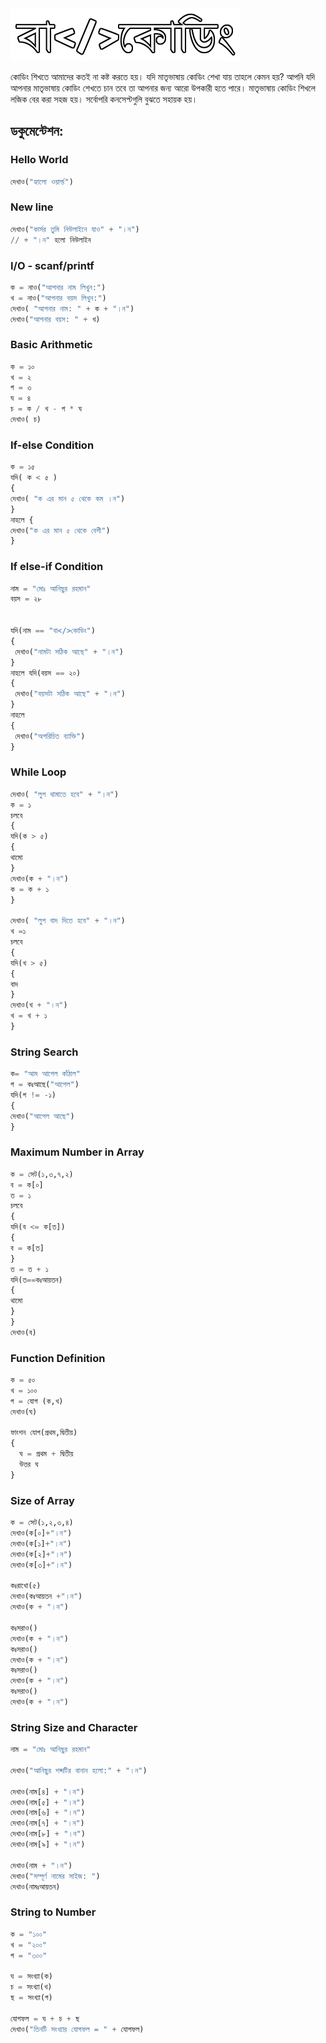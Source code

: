 <img src="./images/logo2.png">

কোডিং শিখতে আমাদের কতই না কষ্ট করতে হয়। যদি মাতৃভাষায় কোডিং শেখা যায় তাহলে কেমন হয়? আপনি যদি আপনার মাতৃভাষায় কোডিং শেখতে চান তবে তা আপনার জন্য আরো উপকারী হতে পারে। মাতৃভাষায় কোডিং শিখলে লজিক বের করা সহজ হয়। সর্বোপরি কনসেপ্টগুলি বুঝতে সহায়ক হয়।

## ডকুমেন্টেশন: 
### Hello World
```Python
দেখাও("হ্যালো ওয়ার্ল্ড")
```
### New line 
```Python
দেখাও("কার্সর তুমি নিউলাইনে যাও" + "।ন")
// + "।ন" হলো নিউলাইন
```
### I/O - scanf/printf
```Python
ক = নাও("আপনার নাম লিখুন:")
খ = নাও("আপনার বয়স লিখুন:")
দেখাও( "আপনার নাম: " + ক + "।ন")
দেখাও("আপনার বয়স: " + খ)
```
### Basic Arithmetic
```Python
ক = ১০
খ = ২
গ = ৩
ঘ = ৪
চ = ক / খ - গ * ঘ
দেখাও( চ)
```
### If-else Condition
```Python
ক = ১৫
যদি( ক < ৫ )
{
দেখাও( "ক এর মান ৫ থেকে কম ।ন")
}
নাহলে {
দেখাও("ক এর মান ৫ থেকে বেশী")
}
```
### If else-if Condition
```Python
নাম = "মোঃ আনিছুর রহমান"
বয়স = ২৮


যদি(নাম == "বা</>কোডিং")
{
 দেখাও("নামটা সঠিক আছে" + "।ন")
}
নাহলে যদি(বয়স == ২০)
{
 দেখাও("বয়সটা সঠিক আছে" + "।ন")
}
নাহলে
{
 দেখাও("অপরিচিত ব্যাক্তি")
}
```
### While Loop
```Python
দেখাও( "লুপ থামাতে হবে" + "।ন")
ক = ১
চলবে
{
যদি(ক > ৫)
{
থামো
}
দেখাও(ক + "।ন")
ক = ক + ১
}

দেখাও( "লুপ বাদ দিতে হবে" + "।ন")
খ =১
চলবে
{
যদি(খ > ৫)
{
বাদ
}
দেখাও(খ + "।ন")
খ = খ + ১
}
```
### String Search
```Python
ক= "আম আপেল কাঁঠাল"
গ = কঃআছে("আপেল")
যদি(গ != -১)
{
দেখাও("আপেল আছে")
}
```
### Maximum Number in Array
```Python
ক = সেট(১,৩,৭,২)
ব = ক[০]
ত = ১
চলবে
{
যদি(ব <= ক[ত])
{
ব = ক[ত]
}
ত = ত + ১
যদি(ত==কঃআয়তন)
{
থামো
}
}
দেখাও(ব)
```
### Function Definition
```Python
ক = ৫০
খ = ১০০
গ = যোগ (ক,খ)
দেখাও(ঘ)

ফাংশন যোগ(প্রথম,দ্বিতীয়)
{
  ঘ = প্রথম + দ্বিতীয় 
  উত্তর ঘ
}
```
### Size of Array
```Python
ক = সেট(১,২,৩,৪)
দেখাও(ক[০]+"।ন")
দেখাও(ক[১]+"।ন")
দেখাও(ক[২]+"।ন")
দেখাও(ক[৩]+"।ন")

কঃরাখো(৫)
দেখাও(কঃআয়তন +"।ন")
দেখাও(ক + "।ন")

কঃসরাও()
দেখাও(ক + "।ন")
কঃসরাও()
দেখাও(ক + "।ন")
কঃসরাও()
দেখাও(ক + "।ন")
কঃসরাও()
দেখাও(ক + "।ন")
```
### String Size and Character
```Python
নাম = "মোঃ আনিছুর রহমান"

দেখাও("আনিছুর শব্দটির বানান হলো:" + "।ন")

দেখাও(নাম[৪] + "।ন")
দেখাও(নাম[৫] + "।ন")
দেখাও(নাম[৬] + "।ন")
দেখাও(নাম[৭] + "।ন")
দেখাও(নাম[৮] + "।ন")
দেখাও(নাম[৯] + "।ন")

দেখাও(নাম + "।ন")
দেখাও("সম্পূর্ণ নামের সাইজ: ")
দেখাও(নামঃআয়তন)
```
### String to Number
```Python
ক = "১০০"
খ = "২০০"
গ = "৩০০"

ঘ = সংখ্যা(ক)
চ = সংখ্যা(খ)
ছ = সংখ্যা(গ)

যোগফল = ঘ + চ + ছ
দেখাও("তিনটি সংখ্যার যোগফল = " + যোগফল)
```

